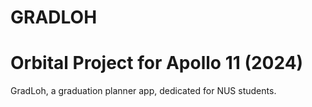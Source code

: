 # GRADLOH
# Orbital Project for Apollo 11 (2024)
GradLoh, a graduation planner app, dedicated for NUS students.


